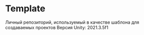 # Template
Личный репозиторий, используемый в качестве шаблона для создаваемых проектов
Версия Unity: 2021.3.5f1

